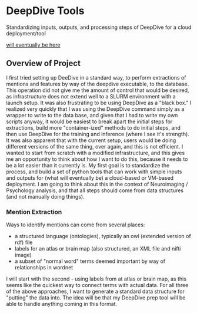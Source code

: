 # DeepDive Tools

Standardizing inputs, outputs, and processing steps of DeepDive for a cloud deployment/tool

[will eventually be here](https://pypi.python.org/pypi/deepdive)

## Overview of Project
I first tried setting up DeeDive in a standard way, to perform extractions of mentions and features by way of the deepdive executable, to the database. This operation did not give me the amount of control that would be desired, as infrastructure does not extend well to a SLURM environment with a launch setup. It was also frustrating to be using DeepDive as a "black box." I realized very quickly that I was using the DeepDive command simply as a wrapper to write to the data base, and given that I had to write my own scripts anyway, it would be easiest to break apart the initial steps for extractions, build more "container-ized" methods to do initial steps, and then use DeepDive for the training and inference (where I see it's strength). It was also apparent that with the current setup, users would be doing different versions of the same thing, over again, and this is not efficient. I wanted to start from scratch with a modified infrastructure, and this gives me an opportunity to think about how I want to do this, because it needs to be a lot easier than it currently is. My first goal is to standardize the process, and build a set of python tools that can work with simple inputs and outputs for (what will eventually be) a cloud-based or VM-based deployment. I am going to think about this in the context of Neuroimaging / Psychology analysis, and that all steps should come from data structures (and not manually doing things).

### Mention Extraction
Ways to identify mentions can come from several places:
- a structured language (ontologies), typically an owl (extended version of rdf) file
- labels for an atlas or brain map (also structured, an XML file and nifti image)
- a subset of "normal word" terms deemed important by way of relationships in wordnet

I will start with the second - using labels from at atlas or brain map, as this seems like the quickest way to connect terms with actual data. For all three of the above approaches, I want to generate a standard data structure for "putting" the data into. The idea will be that my DeepDive prep tool will be able to handle anything coming in this format. 
